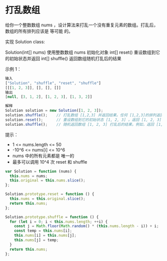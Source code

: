 # 打乱数组

给你一个整数数组 nums ，设计算法来打乱一个没有重复元素的数组。打乱后，数组的所有排列应该是 等可能 的。

实现 Solution class:

Solution(int[] nums) 使用整数数组 nums 初始化对象
int[] reset() 重设数组到它的初始状态并返回
int[] shuffle() 返回数组随机打乱后的结果

示例 1：

```js
输入
["Solution", "shuffle", "reset", "shuffle"]
[[[1, 2, 3]], [], [], []]
输出
[null, [3, 1, 2], [1, 2, 3], [1, 3, 2]]

解释
Solution solution = new Solution([1, 2, 3]);
solution.shuffle();    // 打乱数组 [1,2,3] 并返回结果。任何 [1,2,3]的排列返回的概率应该相同。例如，返回 [3, 1, 2]
solution.reset();      // 重设数组到它的初始状态 [1, 2, 3] 。返回 [1, 2, 3]
solution.shuffle();    // 随机返回数组 [1, 2, 3] 打乱后的结果。例如，返回 [1, 3, 2]
```

提示：

- 1 <= nums.length <= 50
- -10^6 <= nums[i] <= 10^6
- nums 中的所有元素都是 唯一的
- 最多可以调用 10^4 次 reset 和 shuffle

```js
var Solution = function (nums) {
  this.nums = nums;
  this.original = this.nums.slice();
};

Solution.prototype.reset = function () {
  this.nums = this.original.slice();
  return this.nums;
};

Solution.prototype.shuffle = function () {
  for (let i = 0; i < this.nums.length; ++i) {
    const j = Math.floor(Math.random() * (this.nums.length - i)) + i;
    const temp = this.nums[i];
    this.nums[i] = this.nums[j];
    this.nums[j] = temp;
  }
  return this.nums;
};
```
